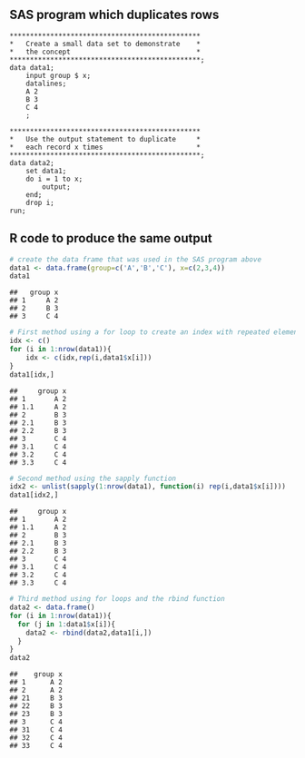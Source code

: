 
## SAS program which duplicates rows

    ***********************************************
    *   Create a small data set to demonstrate    *
    *   the concept                               *
    ***********************************************;
    data data1;
        input group $ x;
        datalines;
        A 2
        B 3
        C 4
        ;

    ***********************************************
    *   Use the output statement to duplicate     *
    *   each record x times                       *
    ***********************************************;    
    data data2;
        set data1;
        do i = 1 to x;
            output;
        end;
        drop i;
    run;

## R code to produce the same output

``` r
# create the data frame that was used in the SAS program above
data1 <- data.frame(group=c('A','B','C'), x=c(2,3,4))
data1
```

    ##   group x
    ## 1     A 2
    ## 2     B 3
    ## 3     C 4

``` r
# First method using a for loop to create an index with repeated elements
idx <- c()
for (i in 1:nrow(data1)){
    idx <- c(idx,rep(i,data1$x[i]))
}
data1[idx,]
```

    ##     group x
    ## 1       A 2
    ## 1.1     A 2
    ## 2       B 3
    ## 2.1     B 3
    ## 2.2     B 3
    ## 3       C 4
    ## 3.1     C 4
    ## 3.2     C 4
    ## 3.3     C 4

``` r
# Second method using the sapply function
idx2 <- unlist(sapply(1:nrow(data1), function(i) rep(i,data1$x[i])))
data1[idx2,]
```

    ##     group x
    ## 1       A 2
    ## 1.1     A 2
    ## 2       B 3
    ## 2.1     B 3
    ## 2.2     B 3
    ## 3       C 4
    ## 3.1     C 4
    ## 3.2     C 4
    ## 3.3     C 4

``` r
# Third method using for loops and the rbind function
data2 <- data.frame()
for (i in 1:nrow(data1)){
  for (j in 1:data1$x[i]){
    data2 <- rbind(data2,data1[i,])
  }
}
data2
```

    ##    group x
    ## 1      A 2
    ## 2      A 2
    ## 21     B 3
    ## 22     B 3
    ## 23     B 3
    ## 3      C 4
    ## 31     C 4
    ## 32     C 4
    ## 33     C 4
